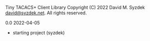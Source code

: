 
Tiny TACACS+ Client Library
Copyright (C) 2022 David M. Syzdek <david@syzdek.net>.
All rights reserved.

0.0 2022-04-05
   - starting project (syzdek)

